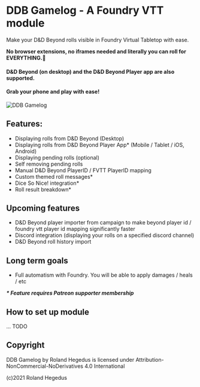# DDB Gamelog - A Foundry VTT module

Make your D&D Beyond rolls visible in Foundry Virtual Tabletop with ease. 

**No browser extensions, no iframes needed and literally you can roll for EVERYTHING.:rocket:**

#### D&D Beyond (on desktop) and the D&D Beyond Player app are also supported. 
#### Grab your phone and play with ease!

![DDB Gamelog](http://ddbgamelog.datapoint.hu/images/tutorial/demo1.gif)


## Features:

- Displaying rolls from D&D Beyond (Desktop)
- Displaying rolls from D&D Beyond Player App* (Mobile / Tablet / iOS, Android)
- Displaying pending rolls (optional)
- Self removing pending rolls 
- Manual D&D Beyond PlayerID / FVTT PlayerID mapping
- Custom themed roll messages*
- Dice So Nice! integration*
- Roll result breakdown*

## Upcoming features

- D&D Beyond player importer from campaign to make beyond player id / foundry vtt player id mapping significantly faster
- Discord integration (displaying your rolls on a specified discord channel)
- D&D Beyond roll history import

## Long term goals

- Full automatism with Foundry. You will be able to apply damages / heals / etc

___* Feature requires Patreon supporter membership___

## How to set up module

... TODO


## Copyright

DDB Gamelog by Roland Hegedus is licensed under Attribution-NonCommercial-NoDerivatives 4.0 International 

(c)2021 Roland Hegedus

